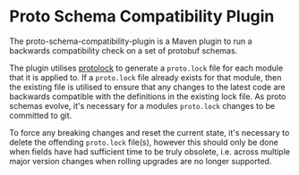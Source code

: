 # Proto Schema Compatibility Plugin
The proto-schema-compatibility-plugin is a Maven plugin to run a backwards compatibility check on a set of protobuf schemas.

The plugin utilises [protolock](https://github.com/nilslice/protolock) to generate a `proto.lock` file for each module
that it is applied to. If a `proto.lock` file already exists for that module, then the existing file is utilised to ensure
that any changes to the latest code are backwards compatible with the definitions in the existing lock file. As proto
schemas evolve, it's necessary for a modules `proto.lock` changes to be committed to git.

To force any breaking changes and reset the current state, it's necessary to delete the offending `proto.lock` file(s),
however this should only be done when fields have had sufficient time to be truly obsolete, i.e. across multiple major
version changes when rolling upgrades are no longer supported.
